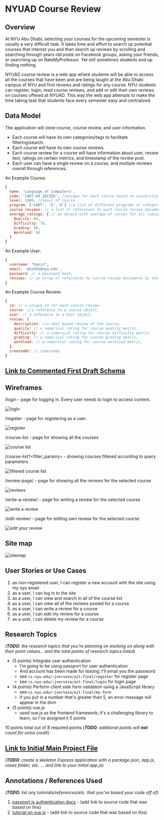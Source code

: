 # NYUAD Course Review

## Overview

At NYU Abu Dhabi, selecting your courses for the upcoming semester is usually a very difficult task. It takes time and effort to search up potential courses that interest you and then search up reviews by scrolling and searching through years old posts on Facebook groups, asking your friends, or searching up on RateMyProfessor. Yet still sometimes students end up finding nothing.

NYUAD course review is a web app where students will be able to access all the courses that have been and are being taught at the Abu Dhabi campus of NYU and find reviews and ratings for any course. NYU students can register, login, read course reviews, and add or edit their own reviews on courses offered at NYUAD. This way the web app attempts to make the time taking task that students face every semester easy and centralized. 


## Data Model

The application will store course, course review, and user information.

* Each course will have its own categories/tags to facilitate filtering/search.
* Each course will have its own course reviews.
* Each course review for a course will have information about user, review text, ratings on certain metrics, and timestamp of the review post.
* Each user can have a single review on a course, and multiple reviews overall through references.

An Example Course:

```javascript
{
  name: 'Language of Computers',
  code: 'CADT-UH 1013EQ', //unique for each course based on university assigned codes
  level: 1000, //level of course
  program: ['CADT', 'E','Q'] //a list of different programs or categories the course falls under
  course_reviews: // a list of references to each course review document for the course
  average_ratings: { // an object with average of values for all rating metrics for the course
    Quality: 89,
    Difficulty: 78,
    Grading: 90,
    Workload: 86
  }
}
```

An Example User:

```javascript
{
  username: "hasin",
  email: 'mhs581@nyu.edu',
  password: // a password hash,
  reviews: // an array of references to course review documents by the user
}
```

An Example Course Review:

```javascript
{
  id: // a unique id for each course review
  course: //a reference to a course object,
  user: // a reference to a User object,
  review: {
    description: //a text based review of the course,
    quality: // a numerical rating for course quality metric,
    difficulty: // a numerical rating for course difficulty metric,
    grading: // a numerical rating for course grading metric,
    workload: // a numerical rating for course workload metric,
  },
  createdAt: // timestamp
}
```


## [Link to Commented First Draft Schema](db.js)

## Wireframes

/login - page for logging in. Every user needs to login to access content.

![login](documentation/login_modal.png)

/register - page for registering as a user.

![register](documentation/register_modal.png)

/course-list - page for showing all the courses

![course list](documentation/course-list.png)

/course-list?<filter_params> - showing courses filtered according to query parameters

![filtered course list](documentation/course-filter.png)

/review-page/<course-name> - page for showing all the reviews for the selected course

![reviews](documentation/review-page.png)

/write-a-review/<course-name> - page for writing a review for the selected course

![write a review](documentation/write-a-review.png)

/edit-review/<course-name> - page for editing own review for the selected course

![edit your review](documentation/edit_modal.png)

## Site map

![sitemap](documentation/sitemap/coursereview_sitemap.png)

## User Stories or Use Cases

1. as non-registered user, I can register a new account with the site using my nyu email
2. as a user, I can log in to the site
3. as a user, I can view and search in all of the course list
4. as a user, I can view all of the reviews posted for a course
5. as a user, I can write a review for a course
6. as a user, I can edit my review for a course
7. as a user, I can delete my review for a course

## Research Topics

(___TODO__: the research topics that you're planning on working on along with their point values... and the total points of research topics listed_)

* (5 points) Integrate user authentication
    * I'm going to be using passport for user authentication
    * And account has been made for testing; I'll email you the password
    * see <code>cs.nyu.edu/~jversoza/ait-final/register</code> for register page
    * see <code>cs.nyu.edu/~jversoza/ait-final/login</code> for login page
* (4 points) Perform client side form validation using a JavaScript library
    * see <code>cs.nyu.edu/~jversoza/ait-final/my-form</code>
    * if you put in a number that's greater than 5, an error message will appear in the dom
* (5 points) vue.js
    * used vue.js as the frontend framework; it's a challenging library to learn, so I've assigned it 5 points

10 points total out of 8 required points (___TODO__: addtional points will __not__ count for extra credit_)


## [Link to Initial Main Project File](app.js) 

(___TODO__: create a skeleton Express application with a package.json, app.js, views folder, etc. ... and link to your initial app.js_)

## Annotations / References Used

(___TODO__: list any tutorials/references/etc. that you've based your code off of_)

1. [passport.js authentication docs](http://passportjs.org/docs) - (add link to source code that was based on this)
2. [tutorial on vue.js](https://vuejs.org/v2/guide/) - (add link to source code that was based on this)


